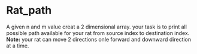 # Rat_path
A given n and m value creat a 2 dimensional array. your task is to print all possible path available for your rat from source index to destination index.
**Note:** your rat can move 2 directions onle forward and downward direction at a time.

